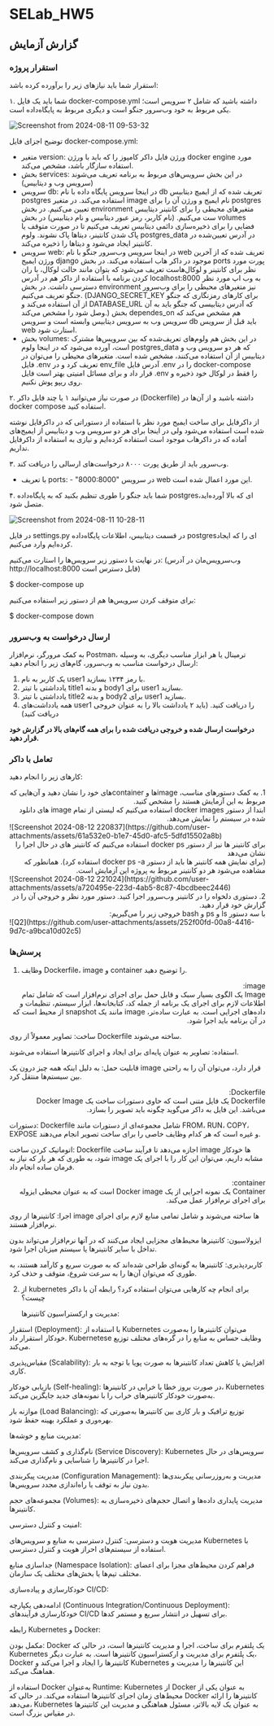 # SELab_HW5

## گزارش آزمایش

### استقرار پروژه
استقرار شما باید نیازهای زیر را برآورده کرده باشد:

۱. شما باید یک فایل docker-compose.yml داشته باشید که شامل ۲ سرویس است؛ یکی مربوط به خود وب‌سرور جنگو است و دیگری مربوط به پایگاه‌داده است.
   
![Screenshot from 2024-08-11 09-53-32](https://github.com/user-attachments/assets/550794a8-18b6-4e70-b1e5-a6bd285b3c87)

توضیح اجزای فایل docker-compose.yml:
- متغیر version: ورژن فایل داکر کامپوز را که باید با ورژن docker engine مورد استفاده سازگار باشد، مشخص می‌کند.
- بخش services: در این بخش سرویس‌های مربوط به برنامه تعریف می‌شوند (سرویس وب و دیتابیس)
- سرویس db: در اینجا سرویس پایگاه داده با نام db تعریف شده که از ایمیچ دیتابیس postgres استفاده می‌کند. در متغیر image نام ایمیج و ورژن آن را برای postgres تعیین می‌کنیم. در بخش environment متغیرهای محیطی را برای کانتینر دیتایبس ست می‌کنیم. (نام کاربر، رمز عبور دیتابیس و نام دیتابیس) در بخش volumes فضایی را برای ذخیره‌سازی دائمی دیتابیس تعریف می‌کنیم تا در صورت متوقف یا پاک شدن کانتینر، دیتاها پاک نشوند. ولوم postgres_data در آدرس تعیین‌شده در کانتینر ایجاد می‌شود و دیتاها را ذخیره می‌کند.
- سرویس web: در اینجا سرویس وب‌سرور جنگو با نام web تعریف شده که از آخرین ورژن ایمیج django موجود در داکر هاب استفاده می‌کند. در بخش ports پورت مورد نظر برای کانتینر و لوکال‌هاست تعریف می‌شود که بتوان مانند حالت لوکال، با ران کردن برنامه با استفاده از داکر هم در آدرس localhost:8000 به وب اپ مورد نظر دسترسی داشت. در بخش environment نیز متغیرهای محیطی را برای وب‌سرور جنگو تعریف می‌کنیم. (DJANGO_SECRET_KEY برای کارهای رمزنگاری که جنگو از آن استفاده می‌کند و DATABASE_URL که آدرس دیتابیسی که جنگو باید به آن وصل شود را مشخص می‌کند.) بخش dependes_on هم مشخص می‌کند که سرویس وب به سرویس دیتابیس وابسته است و سرویس db باید قبل از سرویس web استارت شود.
- بخش volumes: در این بخش هم ولوم‌های تعریف‌شده که بین سرویس‌ها مشترک است، آورده می‌شود که در اینجا ولوم postgres_data که هر دو سرویس وب و دیتابیس از آن استفاده می‌کنند، مشخص شده است.
  متغیرهای محیطی را می‌توان در فایل .env تعریف کرد و در env_file آدرس فایل .env را در docker-compose قرار داد و برای مسائل امنیتی بهتر است فایل .env را فقط در لوکال خود ذخیره و روی ریپو پوش نکنیم.

۲. در صورت نیاز می‌توانید ۱ یا چند فایل داکر (Dockerfile) داشته باشید و از آن‌ها در docker compose استفاده کنید.

   از داکرفایل برای ساخت ایمیج مورد نظر با استفاده از دستوراتی که در داکرفایل نوشته شده است استفاده می‌شود ولی در اینجا برای هر دو سرویس وب و دیتابیس از ایمیج‌های آماده که در داکرهاب موجود است استفاده کرده‌ایم و نیازی به استفاده از داکرفایل نداریم.

۳. وب‌سرور باید از طریق پورت ۸۰۰۰ درخواست‌های ارسالی را دریافت کند.
   - با تعریف ports: - "8000:8000" در سرویس web این مورد اعمال شده است.

۴. شما باید جنگو را طوری تنظیم بکنید که به پایگاه‌داده postgresای که بالا آورده‌اید، متصل شود.
   
![Screenshot from 2024-08-11 10-28-11](https://github.com/user-attachments/assets/6f2c13fe-0eab-4a02-bbd7-68a0ca865114)

در فایل settings.py در قسمت دیتابیس، اطلاعات پایگاه‌داده postgresای را که ایجاد کرده‌ایم وارد می‌کنیم.

در نهایت با دستور زیر سرویس‌ها را استارت می‌کنیم: (وب‌سرویس‌مان در آدرس http://localhost:8000 قابل دسترس است)

$ docker-compose up

برای متوقف کردن سرویس‌ها هم از دستور زیر استفاده می‌کنیم:

$ docker-compose down




### ارسال درخواست به وب‌سرور
به کمک مرورگر، نرم‌افزار Postman، ترمینال یا هر ابزار مناسب دیگری، به وسیله ارسال درخواست مناسب به وب‌سرور، گام‌های زیر را انجام دهید:
1. یک کاربر به نام user1 با رمز ۱۲۳۴ بسازید.
2. یادداشتی با تیتر title1 و بدنه body1 برای user1 بسازید.
3. یادداشتی با تیتر title2 و بدنه body2 برای user1 بسازید.
4. همه یادداشت‌های user1 را دریافت کنید. (باید ۲ یادداشت بالا را به عنوان خروجی دریافت کنید)

**درخواست ارسال شده و خروجی دریافت شده را برای همه گام‌های بالا در گزارش خود قرار دهید.**

### تعامل با داکر
کارهای زیر را انجام دهید:
<div dir="rtl">1. به کمک دستورهای مناسب، image‌ها و containerهای خود را نشان دهید و آن‌هایی که مربوط به این آزمایش هستند را مشخص کنید.<br> ابتدا از دستور docker images استفاده می‎‌کنیم که لیستی از تمام image های دانلود شده در سیستم را نمایش می‌دهد.<br></div>
![Screenshot 2024-08-12 220837](https://github.com/user-attachments/assets/61a532e0-b1e7-45d0-afc5-5dfd15502a8b)<br>
<div dir="rtl">برای کانتینر ها نیز از دستور docker ps استفاده می‌کنیم که کانتینر های در حال اجرا را نشان می‌‌دهد</div>
<div dir="rtl">(برای نمایش همه کانتینر ها باید از دستور docker ps -a  استفاده کرد). همانطور که مشاهده می‌شود هر دو کانتینر مربوط به پروژه این آزمایش است.<br></div>
![Screenshot 2024-08-12 221024](https://github.com/user-attachments/assets/a720495e-223d-4ab5-8c87-4bcdbeec2446)<br>

<div dir="rtl">2. دستوری دلخواه را در کانتینر وب‌سرور اجرا کنید. دستور مورد نظر و خروجی آن را در گزارش خود قرار دهید.<br></div>
  <div dir="rtl"> با سه دستور ls و ps و bash خروجی زیر را می‌گیریم:<br></div>
   ![Q2](https://github.com/user-attachments/assets/252f00fd-00a8-4416-9d7c-a9bca10d02c5)


### پرسش‌ها

1. وظایف Dockerfile، image و container را توضیح دهید.

<div dir="rtl">image:<br></div>
<div dir="rtl">Image یک الگوی بسیار سبک و قابل حمل برای اجرای نرم‌افزار است که شامل تمام اطلاعات لازم برای اجرای یک برنامه از جمله کد، کتابخانه‌ها، ابزار سیستم، تنظیمات و داده‌های اجرایی است. به عبارت ساده‌تر، image مانند یک snapshot از محیط است که در آن برنامه باید اجرا شود.</div>

ساخت: تصاویر معمولاً از روی Dockerfile ساخته می‌شوند.

استفاده: تصاویر به عنوان پایه‌ای برای ایجاد و اجرای کانتینرها استفاده می‌شوند.

قابلیت حمل: به دلیل اینکه همه چیز درون یک image قرار دارد، می‌توان آن را به راحتی بین سیستم‌ها منتقل کرد.

<div dir="rtl">Dockerfile:<br></div>
<div dir="rtl">Dockerfile یک فایل متنی است که حاوی دستورات ساخت یک Docker Image می‌باشد. این فایل به داکر می‌گوید چگونه باید تصویر را بسازد.</div>

دستورات: Dockerfile شامل مجموعه‌ای از دستورات مانند FROM، RUN، COPY، EXPOSE و غیره است که هر کدام وظایف خاصی را برای ساخت تصویر انجام می‌دهند.

اتوماتیک کردن ساخت: Dockerfile اجازه می‌دهد تا فرآیند ساخت image ها خودکار شود، به طوری که هر بار که نیاز به image مشابه داریم، می‌توان این کار را با اجرای یک فرمان ساده انجام داد.

<div dir="rtl">container:<br></div>
<div dir="rtl">Container یک نمونه اجرایی از یک Docker image است که به عنوان محیطی ایزوله برای اجرای نرم‌افزار عمل می‌کند.</div>

اجرا: کانتینرها از روی image ها ساخته می‌شوند و شامل تمامی منابع لازم برای اجرای نرم‌افزار هستند.

ایزولاسیون: کانتینرها محیط‌های مجزایی ایجاد می‌کنند که در آنها نرم‌افزار می‌تواند بدون تداخل با سایر کانتینرها یا سیستم میزبان اجرا شود.

کاربردپذیری: کانتینرها به گونه‌ای طراحی شده‌اند که به صورت سریع و کارآمد هستند، به طوری که می‌توان آن‌ها را به سرعت شروع، متوقف و حذف کرد.


2. از kubernetes برای انجام چه کارهایی می‌توان استفاده کرد؟ رابطه آن با داکر چیست؟

   مدیریت و ارکستراسیون کانتینرها:

استقرار (Deployment): با استفاده از Kubernetes می‌توان کانتینرها را به‌صورت خودکار استقرار داد. Kubernetese وظایف حساس به منابع را در گره‌های مختلف توزیع می‌کند.

مقیاس‌پذیری (Scalability): افزایش یا کاهش تعداد کانتینرها به صورت پویا با توجه به بار کاری.

بازیابی خودکار (Self-healing): در صورت بروز خطا یا خرابی در کانتینرها، Kubernetes به‌صورت خودکار کانتینرهای خراب را با نمونه‌های جدید جایگزین می‌کند.

موازنه بار (Load Balancing): توزیع ترافیک و بار کاری بین کانتینرها به‌صورتی که بهره‌وری و عملکرد بهینه حفظ شود.


مدیریت منابع و خوشه‌ها:

نام‌گذاری و کشف سرویس‌ها (Service Discovery): Kubernetes سرویس‌های در حال اجرا در کانتینرها را شناسایی و نام‌گذاری می‌کند.

مدیریت پیکربندی (Configuration Management): مدیریت و به‌روز‌رسانی پیکربندی‌ها بدون نیاز به توقف یا راه‌اندازی مجدد سرویس‌ها.

مجموعه‌های حجم (Volumes): مدیریت پایداری داده‌ها و اتصال حجم‌های ذخیره‌سازی به کانتینرها.


امنیت و کنترل دسترسی:

مدیریت هویت و دسترسی: کنترل دسترسی به منابع و سرویس‌های Kubernetes با استفاده از سیستم‌های احراز هویت و کنترل دسترسی.

جداسازی منابع (Namespace Isolation): فراهم کردن محیط‌های مجزا برای اعضای مختلف تیم‌ها یا بخش‌های مختلف یک سازمان.


خودکارسازی و پیاده‌سازی CI/CD:

ادامه‌دهی یکپارچه (Continuous Integration/Continuous Deployment): خودکارسازی فرآیندهای CI/CD برای تسهیل در انتشار سریع و مستمر کدها.



رابطه Kubernetes و Docker:

مکمل بودن: Docker یک پلتفرم برای ساخت، اجرا و مدیریت کانتینرها است، در حالی که Kubernetes یک پلتفرم برای مدیریت و ارکستراسیون کانتینرها است. به عبارت دیگر، Docker کانتینرها را ایجاد و اجرا می‌کند و Kubernetes این کانتینرها را مدیریت و هماهنگ می‌کند.


استفاده از Docker به‌عنوان Runtime: Kubernetes از Docker به عنوان یکی از محیط‌های زمان اجرای کانتینرها استفاده می‌کند. در حالی که Docker کانتینرها را ارائه می‌دهد، Kubernetes به عنوان یک لایه بالاتر، مسئول هماهنگی و مدیریت این کانتینرها در مقیاس بزرگ است.
